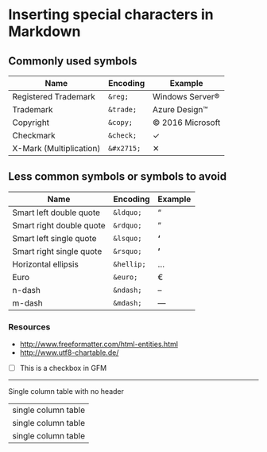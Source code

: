 # Inserting special characters in Markdown

## Commonly used symbols

|**Name**|**Encoding**|**Example**|
|---|---|---|
|Registered Trademark| `&reg;`| Windows Server&reg;|
|Trademark|`&trade;`|Azure Design&trade;|
|Copyright|`&copy;`|&copy; 2016 Microsoft|
|Checkmark|`&check;`|&check;|
|X-Mark (Multiplication)|`&#x2715;`|&#x2715;|

## Less common symbols or symbols to avoid

|**Name**|**Encoding**|**Example**|
|---|---|---|
|Smart left double quote |`&ldquo;`|&ldquo;|
|Smart right double quote |`&rdquo;`|&rdquo;|
|Smart left single quote |`&lsquo;`|**&lsquo;**|
|Smart right single quote |`&rsquo;`|**&rsquo;**|
|Horizontal ellipsis|`&hellip;`|&hellip;|
|Euro|`&euro;`|&euro;|
|n-dash|`&ndash;`|&ndash;|
|m-dash|`&mdash;`|&mdash;|


### Resources

- http://www.freeformatter.com/html-entities.html
- http://www.utf8-chartable.de/
- [ ] This is a checkbox in GFM

***

Single column table with no header

|   |
|---|
|single column table|
|single column table|
|single column table|
